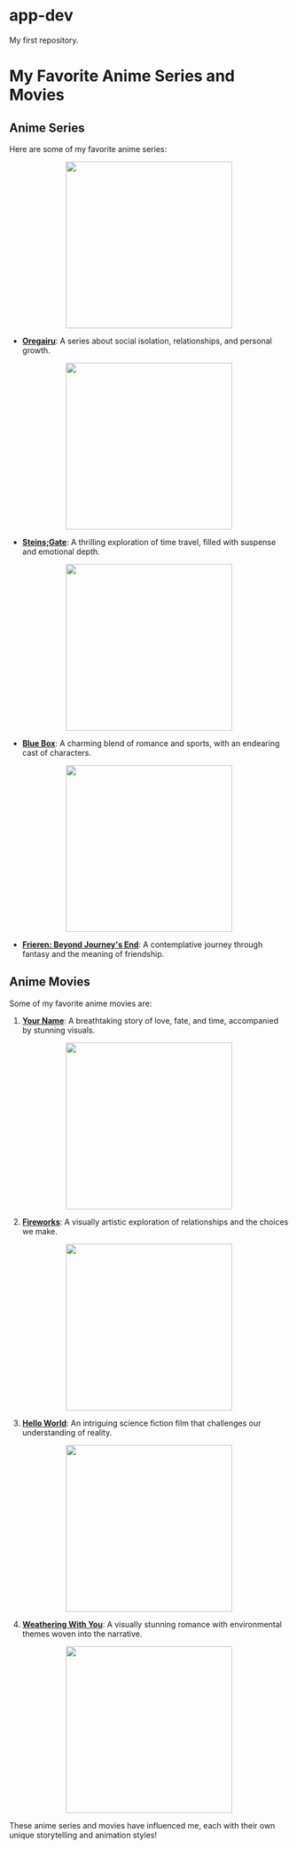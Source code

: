 # app-dev
My first repository.

# My Favorite Anime Series and Movies

## Anime Series

Here are some of my favorite anime series:

 <p align="center">
    <img src="https://wallpapercave.com/wp/wp2137425.jpg" alt="" width="300">
  </p> 
  
- **[Oregairu](https://www.bilibili.tv/play/35368)**: A series about social isolation, relationships, and personal growth.

 <p align="center">
    <img src="https://th.bing.com/th/id/OIP.tXdOM68np3h3jJKUd4JXqwHaFj?rs=1&pid=ImgDetMain" alt="" width="300">
  </p> 
  
- **[Steins;Gate](https://www.bilibili.tv/play/37207)**: A thrilling exploration of time travel, filled with suspense and emotional depth.  

 <p align="center">
    <img src="https://static.animecorner.me/2023/10/1697656846-58794-1024x576.jpg" alt="" width="300">
  </p> 

- **[Blue Box](https://www.bing.com/videos/riverview/relatedvideo?q=Blue+box&&mid=97E2D27670071FD39BC097E2D27670071FD39BC0&FORM=VCGVRP)**: A charming blend of romance and sports, with an endearing cast of characters.
   
 <p align="center">
    <img src="https://example.com/frieren.jpg](https://example.com/frieren.jpg" alt="" width="300">
  </p> 

- **[Frieren: Beyond Journey's End](https://www.crunchyroll.com/watch/G7PU4MZ1G/the-journeys-end)**: A contemplative journey through fantasy and the meaning of friendship.  


## Anime Movies

Some of my favorite anime movies are:


1. **[Your Name](https://www.bilibili.tv/en/video/2049687484?bstar_from=bstar-web.homepage.recommend.all)**: A breathtaking story of love, fate, and time, accompanied by stunning visuals.  
 <p align="center">
    <img src="https://pic-bstarstatic.akamaized.net/ugc/73a1b8d052f79acf2cae77f42809b0b1.jpg@720w_405h_1e_1c_90q.webp" alt="" width="300">
  </p> 

2. **[Fireworks](https://www.bilibili.tv/en/video/2043797196?bstar_from=bstar-web.homepage.recommend.all)**: A visually artistic exploration of relationships and the choices we make.  
 <p align="center">
    <img src="https://pic-bstarstatic.akamaized.net/ugc/c6c34a495848d3145de7c7fa77514d24.jpg@720w_405h_1e_1c_90q.webp" alt="" width="300">
  </p> 

3. **[Hello World](https://www.bilibili.tv/en/video/2040183197?bstar_from=bstar-web.homepage.recommend.all)**: An intriguing science fiction film that challenges our understanding of reality.  
 <p align="center">
    <img src="https://pic-bstarstatic.akamaized.net/ugc/f826c40ee6aac9100b465fa93c8055c6.jpg@720w_405h_1e_1c_90q.webp" alt="" width="300">
  </p> 

4. **[Weathering With You](https://www.bilibili.tv/en/video/2005456400?bstar_from=bstar-web.homepage.recommend.all)**: A visually stunning romance with environmental themes woven into the narrative.  
 <p align="center">
    <img src="https://pic.bstarstatic.com/ugc/4b4698d00b5b9e5e176bd9a75428e05bc5d260fb.png@720w_405h_1e_1c_90q.webp" alt="" width="300">
  </p> 

These anime series and movies have influenced me, each with their own unique storytelling and animation styles!
